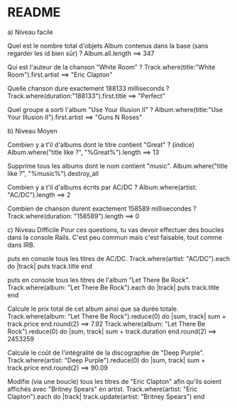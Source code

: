 # README

a) Niveau facile

Quel est le nombre total d'objets Album contenus dans la base (sans regarder les id bien sûr) ?
  Album.all.length 
  ==> 347

Qui est l'auteur de la chanson "White Room" ?
  Track.where(title:"White Room").first.artist 
  ==> "Eric Clapton"

Quelle chanson dure exactement 188133 milliseconds ?
  Track.where(duration:"188133").first.title 
  ==> "Perfect"

Quel groupe a sorti l'album "Use Your Illusion II" ?
  Album.where(title:"Use Your Illusion II").first.artist 
  ==> "Guns N Roses"

b) Niveau Moyen

Combien y a t'il d'albums dont le titre contient "Great" ? (indice)
  Album.where("title like ?", "%Great%").length 
  ==> 13

Supprime tous les albums dont le nom contient "music".
  Album.where("title like ?", "%music%").destroy_all

Combien y a t'il d'albums écrits par AC/DC ?
  Album.where(artist: "AC/DC").length 
  ==> 2

Combien de chanson durent exactement 158589 millisecondes ?
  Track.where(duration: "158589").length
  ==> 0

c) Niveau Difficile
Pour ces questions, tu vas devoir effectuer des boucles dans la console Rails. C'est peu commun mais c'est faisable, tout comme dans IRB.

puts en console tous les titres de AC/DC.
  Track.where(artist: "AC/DC").each do |track|
    puts track.title
  end

puts en console tous les titres de l'album "Let There Be Rock".
  Track.where(album: "Let There Be Rock").each do |track|
   puts track.title
  end 

Calcule le prix total de cet album ainsi que sa durée totale.
  Track.where(album: "Let There Be Rock").reduce(0) do |sum, track|
    sum + track.price
  end.round(2)
  ==> 7.92
  Track.where(album: "Let There Be Rock").reduce(0) do |sum, track|
    sum + track.duration
  end.round(2)
  ==> 2453259

Calcule le coût de l'intégralité de la discographie de "Deep Purple".
  Track.where(artist: "Deep Purple").reduce(0) do |sum, track|
    sum + track.price
  end.round(2)
  ==> 90.09

Modifie (via une boucle) tous les titres de "Eric Clapton" afin qu'ils soient affichés avec "Britney Spears" en artist.
  Track.where(artist: "Eric Clapton").each do |track|
    track.update(artist: "Britney Spears")
  end 
